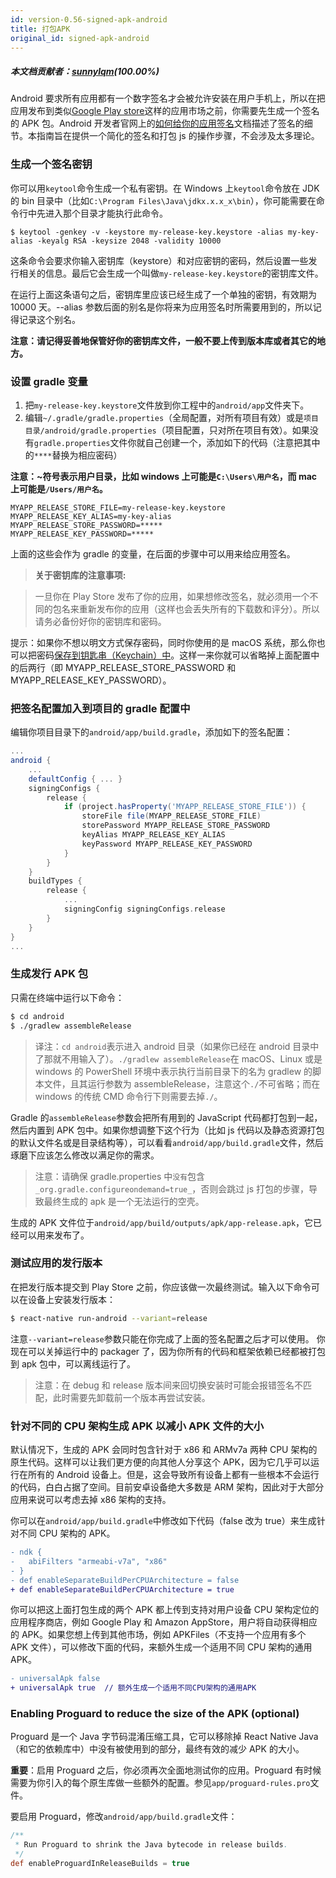 ```yaml
---
id: version-0.56-signed-apk-android
title: 打包APK
original_id: signed-apk-android
---
```

##### 本文档贡献者：[sunnylqm](https://github.com/search?q=sunnylqm%40qq.com+in%3Aemail&type=Users)(100.00%)

Android 要求所有应用都有一个数字签名才会被允许安装在用户手机上，所以在把应用发布到类似[Google Play store](https://play.google.com/store)这样的应用市场之前，你需要先生成一个签名的 APK 包。Android 开发者官网上的[如何给你的应用签名](https://developer.android.com/tools/publishing/app-signing.html)文档描述了签名的细节。本指南旨在提供一个简化的签名和打包 js 的操作步骤，不会涉及太多理论。

### 生成一个签名密钥

你可以用`keytool`命令生成一个私有密钥。在 Windows 上`keytool`命令放在 JDK 的 bin 目录中（比如`C:\Program Files\Java\jdkx.x.x_x\bin`），你可能需要在命令行中先进入那个目录才能执行此命令。

    $ keytool -genkey -v -keystore my-release-key.keystore -alias my-key-alias -keyalg RSA -keysize 2048 -validity 10000

这条命令会要求你输入密钥库（keystore）和对应密钥的密码，然后设置一些发行相关的信息。最后它会生成一个叫做`my-release-key.keystore`的密钥库文件。

在运行上面这条语句之后，密钥库里应该已经生成了一个单独的密钥，有效期为 10000 天。--alias 参数后面的别名是你将来为应用签名时所需要用到的，所以记得记录这个别名。

**注意：请记得妥善地保管好你的密钥库文件，一般不要上传到版本库或者其它的地方。**

### 设置 gradle 变量

1.  把`my-release-key.keystore`文件放到你工程中的`android/app`文件夹下。
2.  编辑`~/.gradle/gradle.properties`（全局配置，对所有项目有效）或是`项目目录/android/gradle.properties`（项目配置，只对所在项目有效）。如果没有`gradle.properties`文件你就自己创建一个，添加如下的代码（注意把其中的`****`替换为相应密码）

**注意：~符号表示用户目录，比如 windows 上可能是`C:\Users\用户名`，而 mac 上可能是`/Users/用户名`。**

```
MYAPP_RELEASE_STORE_FILE=my-release-key.keystore
MYAPP_RELEASE_KEY_ALIAS=my-key-alias
MYAPP_RELEASE_STORE_PASSWORD=*****
MYAPP_RELEASE_KEY_PASSWORD=*****
```

上面的这些会作为 gradle 的变量，在后面的步骤中可以用来给应用签名。

> **关于密钥库的注意事项:**

> 一旦你在 Play Store 发布了你的应用，如果想修改签名，就必须用一个不同的包名来重新发布你的应用（这样也会丢失所有的下载数和评分）。所以请务必备份好你的密钥库和密码。

提示：如果你不想以明文方式保存密码，同时你使用的是 macOS 系统，那么你也可以把密码[保存到钥匙串（Keychain）中](https://pilloxa.gitlab.io/posts/safer-passwords-in-gradle/)。这样一来你就可以省略掉上面配置中的后两行（即 MYAPP_RELEASE_STORE_PASSWORD 和 MYAPP_RELEASE_KEY_PASSWORD）。

### 把签名配置加入到项目的 gradle 配置中

编辑你项目目录下的`android/app/build.gradle`，添加如下的签名配置：

```gradle
...
android {
    ...
    defaultConfig { ... }
    signingConfigs {
        release {
            if (project.hasProperty('MYAPP_RELEASE_STORE_FILE')) {
                storeFile file(MYAPP_RELEASE_STORE_FILE)
                storePassword MYAPP_RELEASE_STORE_PASSWORD
                keyAlias MYAPP_RELEASE_KEY_ALIAS
                keyPassword MYAPP_RELEASE_KEY_PASSWORD
            }
        }
    }
    buildTypes {
        release {
            ...
            signingConfig signingConfigs.release
        }
    }
}
...
```

### 生成发行 APK 包

只需在终端中运行以下命令：

```sh
$ cd android
$ ./gradlew assembleRelease
```

> 译注：`cd android`表示进入 android 目录（如果你已经在 android 目录中了那就不用输入了）。`./gradlew assembleRelease`在 macOS、Linux 或是 windows 的 PowerShell 环境中表示执行当前目录下的名为 gradlew 的脚本文件，且其运行参数为 assembleRelease，注意这个`./`不可省略；而在 windows 的传统 CMD 命令行下则需要去掉`./`。

Gradle 的`assembleRelease`参数会把所有用到的 JavaScript 代码都打包到一起，然后内置到 APK 包中。如果你想调整下这个行为（比如 js 代码以及静态资源打包的默认文件名或是目录结构等），可以看看`android/app/build.gradle`文件，然后琢磨下应该怎么修改以满足你的需求。

> 注意：请确保 gradle.properties 中`没有`包含`_org.gradle.configureondemand=true_`，否则会跳过 js 打包的步骤，导致最终生成的 apk 是一个无法运行的空壳。

生成的 APK 文件位于`android/app/build/outputs/apk/app-release.apk`，它已经可以用来发布了。

### 测试应用的发行版本

在把发行版本提交到 Play Store 之前，你应该做一次最终测试。输入以下命令可以在设备上安装发行版本：

```sh
$ react-native run-android --variant=release
```

注意`--variant=release`参数只能在你完成了上面的签名配置之后才可以使用。
你现在可以关掉运行中的 packager 了，因为你所有的代码和框架依赖已经都被打包到 apk 包中，可以离线运行了。

> 注意：在 debug 和 release 版本间来回切换安装时可能会报错签名不匹配，此时需要先卸载前一个版本再尝试安装。

### 针对不同的 CPU 架构生成 APK 以减小 APK 文件的大小

默认情况下，生成的 APK 会同时包含针对于 x86 和 ARMv7a 两种 CPU 架构的原生代码。这样可以让我们更方便的向其他人分享这个 APK，因为它几乎可以运行在所有的 Android 设备上。但是，这会导致所有设备上都有一些根本不会运行的代码，白白占据了空间。目前安卓设备绝大多数是 ARM 架构，因此对于大部分应用来说可以考虑去掉 x86 架构的支持。

你可以在`android/app/build.gradle`中修改如下代码（false 改为 true）来生成针对不同 CPU 架构的 APK。

```diff
- ndk {
-   abiFilters "armeabi-v7a", "x86"
- }
- def enableSeparateBuildPerCPUArchitecture = false
+ def enableSeparateBuildPerCPUArchitecture = true
```

你可以把这上面打包生成的两个 APK 都上传到支持对用户设备 CPU 架构定位的应用程序商店，例如 Google Play 和 Amazon AppStore，用户将自动获得相应的 APK。如果您想上传到其他市场，例如 APKFiles（不支持一个应用有多个 APK 文件），可以修改下面的代码，来额外生成一个适用不同 CPU 架构的通用 APK。

```diff
- universalApk false
+ universalApk true  // 额外生成一个适用不同CPU架构的通用APK
```

### Enabling Proguard to reduce the size of the APK (optional)

Proguard 是一个 Java 字节码混淆压缩工具，它可以移除掉 React Native Java（和它的依赖库中）中没有被使用到的部分，最终有效的减少 APK 的大小。

**重要**：启用 Proguard 之后，你必须再次全面地测试你的应用。Proguard 有时候需要为你引入的每个原生库做一些额外的配置。参见`app/proguard-rules.pro`文件。

要启用 Proguard，修改`android/app/build.gradle`文件：

```gradle
/**
 * Run Proguard to shrink the Java bytecode in release builds.
 */
def enableProguardInReleaseBuilds = true
```
